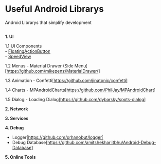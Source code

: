 # Useful Android Librarys

Android Librarys that simplify development

##
  **1. UI**

   1.1 UI Components  
     - [FloatingActionButton](https://github.com/Clans/FloatingActionButton)  
     - [SpeedView](https://github.com/anastr/SpeedView)  

   1.2 Menus
     - Material Drawer (Side Menu)[https://github.com/mikepenz/MaterialDrawer/]

   1.3 Animation
     - Confetti[https://github.com/jinatonic/confetti]

   1.4 Charts
     - MPAndroidCharts[https://github.com/PhilJay/MPAndroidChart]

   1.5 Dialog
     - Loading Dialog[https://github.com/dybarsky/spots-dialog]

  **2. Network**

  **3. Services**

  **4. Debug**
  * Logger[https://github.com/orhanobut/logger]
  * Debug Database[https://github.com/amitshekhariitbhu/Android-Debug-Database]

  **5. Online Tools**
